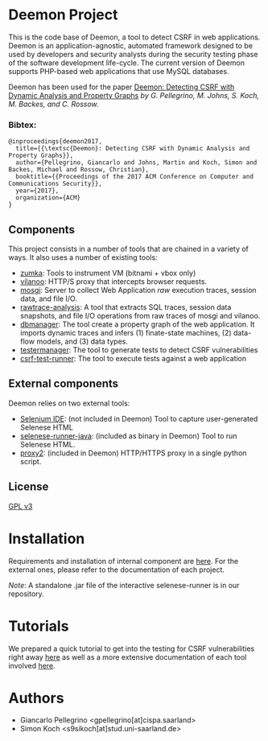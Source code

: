 # Deemon Project

This is the code base of Deemon, a tool to detect CSRF in web applications. 
Deemon is an application-agnostic, automated framework designed to be used by 
developers and security analysts during the security testing phase of the 
software development life-cycle. The current version of Deemon supports 
PHP-based web applications that use MySQL databases.

Deemon has been used for the paper [Deemon: Detecting CSRF with Dynamic Analysis and Property Graphs](http://trouge.net/gp/papers/csrf_ccs2017.pdf) *by G. Pellegrino, M. Johns, S. Koch, M. Backes, and C. Rossow.*

### Bibtex:


```
@inproceedings{deemon2017,
  title={{\textsc{Deemon}: Detecting CSRF with Dynamic Analysis and Property Graphs}},
  author={Pellegrino, Giancarlo and Johns, Martin and Koch, Simon and Backes, Michael and Rossow, Christian},
  booktitle={{Proceedings of the 2017 ACM Conference on Computer and Communications Security}},
  year={2017},
  organization={ACM}
}
```


## Components

This project consists in a number of tools that are chained in a variety of ways. It also uses a number of existing tools:

 * [zumka](zumka/README.md): Tools to instrument VM (bitnami + vbox only)
 * [vilanoo](vilanoo/src/README.md): HTTP/S proxy that intercepts browser requests.
 * [mosgi](mosgi/README.md): Server to collect Web Application *raw* execution traces, session data, and file I/O.
 * [rawtrace-analysis](rawtrace-analysis/README.md): A tool that extracts SQL traces, session data snapshots, and file I/O operations from raw traces of mosgi and vilanoo.
 * [dbmanager](deep-modeling/README.md): The tool create a property graph of the web application. It imports dynamic traces and infers (1) finate-state machines, (2) data-flow models, and (3) data types. 
 * [testermanager](deep-modeling/README.md): The tool to generate tests to detect CSRF vulnerabilities
 * [csrf-test-runner](csrf-test-runner/README.md): The tool to execute tests against a web application


## External components
 
 Deemon relies on two external tools:
 
 * [Selenium IDE](http://www.seleniumhq.org/download/): (not included in Deemon) Tool to capture 
 user-generated Selenese HTML
 * [selenese-runner-java](https://github.com/vmi/selenese-runner-java): (included as binary in Deemon)
 Tool to run Selenese HTML.
 * [proxy2](https://github.com/inaz2/proxy2): (included in Deemon) HTTP/HTTPS proxy in a single
 python script.


## License
[GPL v3](./docs/COPYING)

# Installation

Requirements and installation of internal component are [here](./docs/INSTALL.md).
For the external ones, please refer to the documentation of each project.

*Note*: A standalone .jar file of the interactive selenese-runner is in our 
repository.

# Tutorials

We prepared a quick tutorial to get into the testing for CSRF vulnerabilities right away 
[here](./docs/RUN_TEST.md) as well as a more extensive documentation of each tool involved
[here](./docs/TOOLCHAIN_ELEMENTS.md).


# Authors

* Giancarlo Pellegrino <gpellegrino[at]cispa.saarland>
* Simon Koch <s9sikoch[at]stud.uni-saarland.de>
